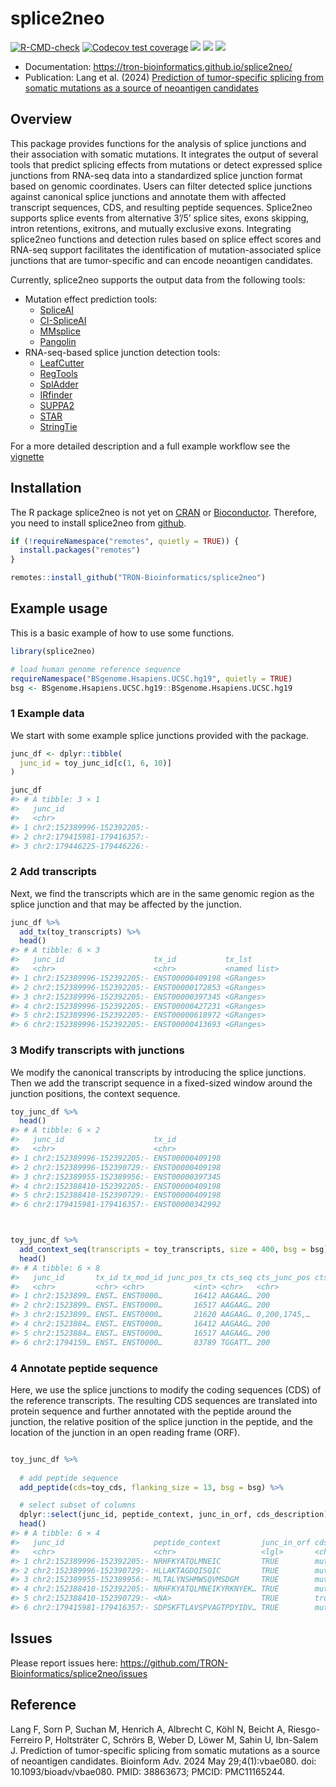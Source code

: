 
<!-- README.md is generated from README.Rmd. Please edit that file -->

# splice2neo

<!-- badges: start -->

[![R-CMD-check](https://github.com/TRON-Bioinformatics/splice2neo/workflows/R-CMD-check/badge.svg)](https://github.com/TRON-Bioinformatics/splice2neo/actions)
[![Codecov test
coverage](https://codecov.io/gh/TRON-Bioinformatics/splice2neo/branch/master/graph/badge.svg)](https://codecov.io/gh/TRON-Bioinformatics/splice2neo?branch=master)
[![](https://img.shields.io/badge/devel%20version-0.6.12-blue.svg)](https://github.com/TRON-Bioinformatics/splice2neo)
[![](https://img.shields.io/badge/lifecycle-experimental-blue.svg)](https://lifecycle.r-lib.org/articles/stages.html#experimental)
[![](https://img.shields.io/github/last-commit/TRON-Bioinformatics/splice2neo.svg)](https://github.com/TRON-Bioinformatics/splice2neo/commits/dev)
<!-- badges: end -->

- Documentation: <https://tron-bioinformatics.github.io/splice2neo/>
- Publication: Lang et al. (2024) [Prediction of tumor-specific splicing
  from somatic mutations as a source of neoantigen
  candidates](https://doi.org/10.1093/bioadv/vbae080)

## Overview

This package provides functions for the analysis of splice junctions and
their association with somatic mutations. It integrates the output of
several tools that predict splicing effects from mutations or detect
expressed splice junctions from RNA-seq data into a standardized splice
junction format based on genomic coordinates. Users can filter detected
splice junctions against canonical splice junctions and annotate them
with affected transcript sequences, CDS, and resulting peptide
sequences. Splice2neo supports splice events from alternative 3’/5’
splice sites, exons skipping, intron retentions, exitrons, and mutually
exclusive exons. Integrating splice2neo functions and detection rules
based on splice effect scores and RNA-seq support facilitates the
identification of mutation-associated splice junctions that are
tumor-specific and can encode neoantigen candidates.

Currently, splice2neo supports the output data from the following tools:

- Mutation effect prediction tools:
  - [SpliceAI](https://github.com/Illumina/SpliceAI)
  - [CI-SpliceAI](https://github.com/YStrauch/CI-SpliceAI__Annotation)
  - [MMsplice](https://github.com/gagneurlab/MMSplice_MTSplice)
  - [Pangolin](https://github.com/tkzeng/Pangolin)
- RNA-seq-based splice junction detection tools:
  - [LeafCutter](https://github.com/davidaknowles/leafcutter)
  - [RegTools](https://github.com/griffithlab/regtools)
  - [SplAdder](https://github.com/ratschlab/spladder)
  - [IRfinder](https://github.com/RitchieLabIGH/IRFinder)
  - [SUPPA2](https://github.com/comprna/SUPPA)
  - [STAR](https://github.com/alexdobin/STAR)
  - [StringTie](https://github.com/gpertea/stringtie)

For a more detailed description and a full example workflow see the
[vignette](https://tron-bioinformatics.github.io/splice2neo/articles/splice2neo_workflow.html)

## Installation

The R package splice2neo is not yet on
[CRAN](https://CRAN.R-project.org) or
[Bioconductor](https://www.bioconductor.org/). Therefore, you need to
install splice2neo from
[github](https://github.com/TRON-Bioinformatics/splice2neo).

``` r
if (!requireNamespace("remotes", quietly = TRUE)) {
  install.packages("remotes")
}

remotes::install_github("TRON-Bioinformatics/splice2neo")
```

## Example usage

This is a basic example of how to use some functions.

``` r
library(splice2neo)

# load human genome reference sequence
requireNamespace("BSgenome.Hsapiens.UCSC.hg19", quietly = TRUE)
bsg <- BSgenome.Hsapiens.UCSC.hg19::BSgenome.Hsapiens.UCSC.hg19
```

### 1 Example data

We start with some example splice junctions provided with the package.

``` r
junc_df <- dplyr::tibble(
  junc_id = toy_junc_id[c(1, 6, 10)]
)

junc_df
#> # A tibble: 3 × 1
#>   junc_id                   
#>   <chr>                     
#> 1 chr2:152389996-152392205:-
#> 2 chr2:179415981-179416357:-
#> 3 chr2:179446225-179446226:-
```

### 2 Add transcripts

Next, we find the transcripts which are in the same genomic region as
the splice junction and that may be affected by the junction.

``` r
junc_df %>% 
  add_tx(toy_transcripts) %>% 
  head()
#> # A tibble: 6 × 3
#>   junc_id                    tx_id           tx_lst      
#>   <chr>                      <chr>           <named list>
#> 1 chr2:152389996-152392205:- ENST00000409198 <GRanges>   
#> 2 chr2:152389996-152392205:- ENST00000172853 <GRanges>   
#> 3 chr2:152389996-152392205:- ENST00000397345 <GRanges>   
#> 4 chr2:152389996-152392205:- ENST00000427231 <GRanges>   
#> 5 chr2:152389996-152392205:- ENST00000618972 <GRanges>   
#> 6 chr2:152389996-152392205:- ENST00000413693 <GRanges>
```

### 3 Modify transcripts with junctions

We modify the canonical transcripts by introducing the splice junctions.
Then we add the transcript sequence in a fixed-sized window around the
junction positions, the context sequence.

``` r
toy_junc_df %>% 
  head()
#> # A tibble: 6 × 2
#>   junc_id                    tx_id          
#>   <chr>                      <chr>          
#> 1 chr2:152389996-152392205:- ENST00000409198
#> 2 chr2:152389996-152390729:- ENST00000409198
#> 3 chr2:152389955-152389956:- ENST00000397345
#> 4 chr2:152388410-152392205:- ENST00000409198
#> 5 chr2:152388410-152390729:- ENST00000409198
#> 6 chr2:179415981-179416357:- ENST00000342992
```

``` r


toy_junc_df %>% 
  add_context_seq(transcripts = toy_transcripts, size = 400, bsg = bsg) %>% 
  head()
#> # A tibble: 6 × 8
#>   junc_id       tx_id tx_mod_id junc_pos_tx cts_seq cts_junc_pos cts_size cts_id
#>   <chr>         <chr> <chr>           <int> <chr>   <chr>           <int> <chr> 
#> 1 chr2:1523899… ENST… ENST0000…       16412 AAGAAG… 200               400 90bfc…
#> 2 chr2:1523899… ENST… ENST0000…       16517 AAGAAG… 200               400 26f77…
#> 3 chr2:1523899… ENST… ENST0000…       21620 AAGAAG… 0,200,1745,…     1945 f1f2c…
#> 4 chr2:1523884… ENST… ENST0000…       16412 AAGAAG… 200               400 d4f9e…
#> 5 chr2:1523884… ENST… ENST0000…       16517 AAGAAG… 200               400 c715a…
#> 6 chr2:1794159… ENST… ENST0000…       83789 TGGATT… 200               400 0128d…
```

### 4 Annotate peptide sequence

Here, we use the splice junctions to modify the coding sequences (CDS)
of the reference transcripts. The resulting CDS sequences are translated
into protein sequence and further annotated with the peptide around the
junction, the relative position of the splice junction in the peptide,
and the location of the junction in an open reading frame (ORF).

``` r

toy_junc_df %>% 
  
  # add peptide sequence
  add_peptide(cds=toy_cds, flanking_size = 13, bsg = bsg) %>% 

  # select subset of columns
  dplyr::select(junc_id, peptide_context, junc_in_orf, cds_description) %>% 
  head()
#> # A tibble: 6 × 4
#>   junc_id                    peptide_context         junc_in_orf cds_description
#>   <chr>                      <chr>                   <lgl>       <chr>          
#> 1 chr2:152389996-152392205:- NRHFKYATQLMNEIC         TRUE        mutated cds    
#> 2 chr2:152389996-152390729:- HLLAKTAGDQISQIC         TRUE        mutated cds    
#> 3 chr2:152389955-152389956:- MLTALYNSHMWSQVMSDGM     TRUE        mutated cds    
#> 4 chr2:152388410-152392205:- NRHFKYATQLMNEIKYRKNYEK… TRUE        mutated cds    
#> 5 chr2:152388410-152390729:- <NA>                    TRUE        truncated cds  
#> 6 chr2:179415981-179416357:- SDPSKFTLAVSPVAGTPDYIDV… TRUE        mutated cds
```

## Issues

Please report issues here:
<https://github.com/TRON-Bioinformatics/splice2neo/issues>

## Reference

Lang F, Sorn P, Suchan M, Henrich A, Albrecht C, Köhl N, Beicht A,
Riesgo-Ferreiro P, Holtsträter C, Schrörs B, Weber D, Löwer M, Sahin U,
Ibn-Salem J. Prediction of tumor-specific splicing from somatic
mutations as a source of neoantigen candidates. Bioinform Adv. 2024 May
29;4(1):vbae080. doi: 10.1093/bioadv/vbae080. PMID: 38863673; PMCID:
PMC11165244.
